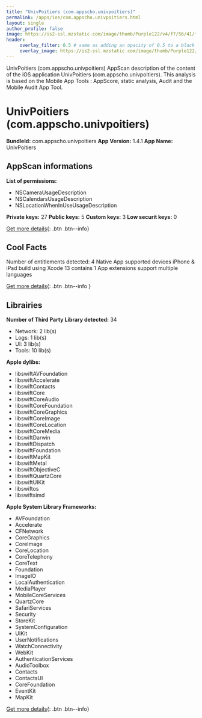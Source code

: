 ```yaml
---
title: "UnivPoitiers (com.appscho.univpoitiers)"
permalink: /apps/ios/com.appscho.univpoitiers.html
layout: single
author_profile: false
image: https://is2-ssl.mzstatic.com/image/thumb/Purple122/v4/f7/56/41/f7564145-1db1-26a8-72d5-1ef304b29f91/AppIcon-0-0-1x_U007emarketing-0-0-0-7-0-0-sRGB-0-0-0-GLES2_U002c0-512MB-85-220-0-0.png/512x512bb.jpg
header: 
     overlay_filter: 0.5 # same as adding an opacity of 0.5 to a black background
     overlay_image: https://is2-ssl.mzstatic.com/image/thumb/Purple122/v4/f7/56/41/f7564145-1db1-26a8-72d5-1ef304b29f91/AppIcon-0-0-1x_U007emarketing-0-0-0-7-0-0-sRGB-0-0-0-GLES2_U002c0-512MB-85-220-0-0.png/512x512bb.jpg
---
```

UnivPoitiers (com.appscho.univpoitiers) AppScan description of the content of the iOS application UnivPoitiers (com.appscho.univpoitiers). This analysis is based on the Mobile App Tools : AppScore, static analysis, Audit and the Mobile Audit App Tool.

# UnivPoitiers (com.appscho.univpoitiers)

**BundleId:** com.appscho.univpoitiers
**App Version:** 1.4.1
**App Name:** UnivPoitiers


## AppScan informations 

**List of permissions:** 
- NSCameraUsageDescription
- NSCalendarsUsageDescription
- NSLocationWhenInUseUsageDescription
  
  
**Private keys:** 27
**Public keys:** 5
**Custom keys:** 3
**Low securit keys:** 0
  
[Get more details](/pricing.html){: .btn .btn--info}

## Cool Facts

Number of entitlements detected: 4
Native App
supported devices iPhone & iPad
build using Xcode 13
contains 1 App extensions
support multiple languages
  
[Get more details](/pricing.html){: .btn .btn--info }

## Librairies 
**Number of Third Party Library detected:** 34
- Network: 2 lib(s)
- Logs: 1 lib(s)
- UI: 3 lib(s)
- Tools: 10 lib(s)


**Apple dylibs:**
- libswiftAVFoundation
- libswiftAccelerate
- libswiftContacts
- libswiftCore
- libswiftCoreAudio
- libswiftCoreFoundation
- libswiftCoreGraphics
- libswiftCoreImage
- libswiftCoreLocation
- libswiftCoreMedia
- libswiftDarwin
- libswiftDispatch
- libswiftFoundation
- libswiftMapKit
- libswiftMetal
- libswiftObjectiveC
- libswiftQuartzCore
- libswiftUIKit
- libswiftos
- libswiftsimd


**Apple System Library Frameworks:**
- AVFoundation
- Accelerate
- CFNetwork
- CoreGraphics
- CoreImage
- CoreLocation
- CoreTelephony
- CoreText
- Foundation
- ImageIO
- LocalAuthentication
- MediaPlayer
- MobileCoreServices
- QuartzCore
- SafariServices
- Security
- StoreKit
- SystemConfiguration
- UIKit
- UserNotifications
- WatchConnectivity
- WebKit
- AuthenticationServices
- AudioToolbox
- Contacts
- ContactsUI
- CoreFoundation
- EventKit
- MapKit


  
[Get more details](/pricing.html){: .btn .btn--info}

